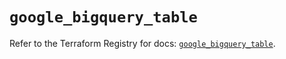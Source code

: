 # `google_bigquery_table`

Refer to the Terraform Registry for docs: [`google_bigquery_table`](https://registry.terraform.io/providers/hashicorp/google/5.41.0/docs/resources/bigquery_table).
